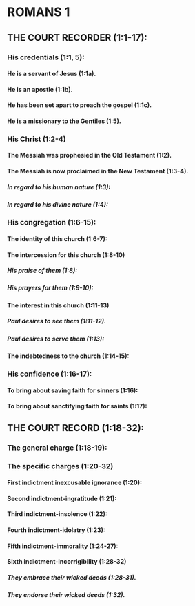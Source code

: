 ---
---
# ROMANS 1
## THE COURT RECORDER (1:1-17): 
###  His credentials (1:1, 5): 
####  He is a servant of Jesus (1:1a). 
####  He is an apostle (1:1b). 
####  He has been set apart to preach the gospel (1:1c). 
####  He is a missionary to the Gentiles (1:5). 
###  His Christ (1:2-4) 
####  The Messiah was prophesied in the Old Testament (1:2). 
####  The Messiah is now proclaimed in the New Testament (1:3-4). 
#####  In regard to his human nature (1:3): 
#####  In regard to his divine nature (1:4): 
###  His congregation (1:6-15): 
####  The identity of this church (1:6-7): 
####  The intercession for this church (1:8-10) 
#####  His praise of them (1:8): 
#####  His prayers for them (1:9-10): 
####  The interest in this church (1:11-13) 
#####  Paul desires to see them (1:11-12). 
#####  Paul desires to serve them (1:13): 
####  The indebtedness to the church (1:14-15): 
###  His confidence (1:16-17): 
####  To bring about saving faith for sinners (1:16): 
####  To bring about sanctifying faith for saints (1:17): 
## THE COURT RECORD (1:18-32): 
###  The general charge (1:18-19): 
###  The specific charges (1:20-32) 
####  First indictment inexcusable ignorance (1:20): 
####  Second indictment-ingratitude (1:21): 
####  Third indictment-insolence (1:22): 
####  Fourth indictment-idolatry (1:23): 
####  Fifth indictment-immorality (1:24-27): 
####  Sixth indictment-incorrigibility (1:28-32) 
#####  They embrace their wicked deeds (1:28-31). 
#####  They endorse their wicked deeds (1:32). 
